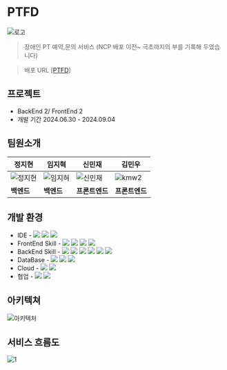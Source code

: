 # PTFD
![로고](https://github.com/user-attachments/assets/488e628b-1f33-41dd-86f9-dae5c359f75f)

> 장애인 PT 예약,문의 서비스 (NCP 배포 이전~ 극초까지의 부를 기록해 두었습니다)

> 배포 URL [[PTFD](http://default-front-07385-26867304-b1e33c76cd35.kr.lb.naverncp.com:30/)]

## 프로젝트
- BackEnd 2/ FrontEnd 2
- 개발 기간 2024.06.30 - 2024.09.04


## 팀원소개
| **정지현** | **임지혁** | **신민재** | **김민우** |
| ---------- | ---------- | ---------- |------------|
| ![정지현](https://github.com/user-attachments/assets/fafc64d6-822a-40fc-b95a-4ba787bda859) | ![임지혀](https://github.com/user-attachments/assets/7ad081ee-1908-4dd7-9dbc-9d99a9287edb) | ![신민재](https://github.com/user-attachments/assets/b5c36a1c-c2d0-4a34-a40e-ad1b49f402d5) | ![kmw2](https://github.com/user-attachments/assets/da799522-3d1f-4535-8a9c-c398c0b43f38) |
| **백엔드** | **백엔드** | **프론트엔드** | **프론트엔드** |






## 개발 환경
- IDE - <img src="https://img.shields.io/badge/intellij-041E42?style=for-the-badge&logo=intellijidea&logoColor=white"> <img src="https://img.shields.io/badge/visual studio code-4B8BF5?style=for-the-badge&logo=v&logoColor=black"> <img src="https://img.shields.io/badge/naver cloud-00BC8E?style=for-the-badge&logo=icloud&logoColor=black">
- FrontEnd Skill - <img src="https://img.shields.io/badge/javascript-F7DF1E?style=for-the-badge&logo=javascript&logoColor=black"> <img src="https://img.shields.io/badge/react-61DAFB?style=for-the-badge&logo=react&logoColor=black"> <img src="https://img.shields.io/badge/node.js-339933?style=for-the-badge&logo=Node.js&logoColor=white"> <img src="https://img.shields.io/badge/next.js-000000?style=for-the-badge&logo=nextdotjs&logoColor=white">
- BackEnd Skill - <img src="https://img.shields.io/badge/java-007396?style=for-the-badge&logo=java&logoColor=white"> <img src="https://img.shields.io/badge/springboot-6DB33F?style=for-the-badge&logo=springboot&logoColor=white"> <img src="https://img.shields.io/badge/spring security-6DB33F?style=for-the-badge&logo=springsecurity&logoColor=white"> <img src="https://img.shields.io/badge/spring data jpa-6DB33F?style=for-the-badge&logo=spring&logoColor=white"> <img src="https://img.shields.io/badge/spring cloud-6DB33F?style=for-the-badge&logo=spring&logoColor=white"> <img src="https://img.shields.io/badge/stomp-041E42?style=for-the-badge&logo=socketdotio&logoColor=white">
- DataBase - <img src="https://img.shields.io/badge/mysql-4479A1?style=for-the-badge&logo=mysql&logoColor=white"> <img src="https://img.shields.io/badge/mongoDB-47A248?style=for-the-badge&logo=MongoDB&logoColor=white"> <img src="https://img.shields.io/badge/redis-FF4438?style=for-the-badge&logo=redis&logoColor=white"> 
- Cloud - <img src="https://img.shields.io/badge/docker-2496ED?style=for-the-badge&logo=docker&logoColor=white"> <img src="https://img.shields.io/badge/Kubernetes-326CE5?style=for-the-badge&logo=kubernetes&logoColor=white"> 
- 협업 - <img src="https://img.shields.io/badge/github-181717?style=for-the-badge&logo=github&logoColor=white"> <img src="https://img.shields.io/badge/notion-000000?style=for-the-badge&logo=notion&logoColor=white"> 

## 아키텍쳐
![아키텍처](https://github.com/user-attachments/assets/99f25eea-bec4-4140-8b95-ec1b4f83e6ef)

## 서비스 흐름도
![1](https://github.com/user-attachments/assets/25545ad8-bbb2-47cf-82a7-74a8c66a1625)

